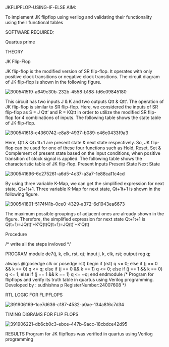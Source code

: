 JKFLIPFLOP-USING-IF-ELSE
AIM:

To implement JK flipflop using verilog and validating their functionality using their functional tables

SOFTWARE REQUIRED:

Quartus prime

THEORY

JK Flip-Flop

JK flip-flop is the modified version of SR flip-flop. It operates with only positive clock transitions or negative clock transitions. The circuit diagram of JK flip-flop is shown in the following figure.

![300541519-a649c30b-232b-4558-b188-fd6c09845180](https://github.com/user-attachments/assets/ae29575c-241b-4439-95d5-362a12eff051)


This circuit has two inputs J & K and two outputs Qtt & Qtt’. The operation of JK flip-flop is similar to SR flip-flop. Here, we considered the inputs of SR flip-flop as S = J Qtt’ and R = KQtt in order to utilize the modified SR flip-flop for 4 combinations of inputs. The following table shows the state table of JK flip-flop.

![300541618-c4360742-e8a8-4937-b089-c46c0433f9a3](https://github.com/user-attachments/assets/d4bdc808-1d15-4f5b-9990-30ce1692346e)


Here, Qtt & Qt+1t+1 are present state & next state respectively. So, JK flip-flop can be used for one of these four functions such as Hold, Reset, Set & Complement of present state based on the input conditions, when positive transition of clock signal is applied. The following table shows the characteristic table of JK flip-flop. Present Inputs Present State Next State

![300541696-6c275261-a6d5-4c37-a3a7-1e88ca11c4cd](https://github.com/user-attachments/assets/a62bfbd2-2d92-4758-b327-bd631e924c42)


By using three variable K-Map, we can get the simplified expression for next state, Qt+1t+1. Three variable K-Map for next state, Qt+1t+1 is shown in the following figure.

![300541801-5174f41b-0ce0-4329-a372-6d1943ea6673](https://github.com/user-attachments/assets/5564b92f-8700-4d4d-a634-ee2d785243f1)

The maximum possible groupings of adjacent ones are already shown in the figure. Therefore, the simplified expression for next state Qt+1t+1 is Q(t+1)=JQ(t)′+K′Q(t)Q(t+1)=JQ(t)′+K′Q(t)

Procedure

/* write all the steps invloved */

PROGRAM module de7(j, k, clk, rst, q); input j, k, clk, rst; output reg q;

always @(posedge clk or posedge rst) begin if (rst) q <= 0; else if (j == 0 && k == 0) q <= q; else if (j == 0 && k == 1) q <= 0; else if (j == 1 && k == 0) q <= 1; else if (j == 1 && k == 1) q <= ~q; end endmodule /* Program for flipflops and verify its truth table in quartus using Verilog programming.
Developed by : sudhishna p 
RegisterNumber:24007608 */

RTL LOGIC FOR FLIPFLOPS

![391906169-1ce7d636-c187-4532-a0ae-134a8f6c7d34](https://github.com/user-attachments/assets/02bc14c1-5625-4361-880f-e61153ebc177)


TIMING DIGRAMS FOR FLIP FLOPS

![391906221-db6cb0c3-ebce-447b-9acc-18cbdce42d95](https://github.com/user-attachments/assets/21f5d315-ee7d-4e7e-ab01-e00f10c4ec3b)


RESULTS Program for JK flipflops was verified in quartus using Verilog programming
